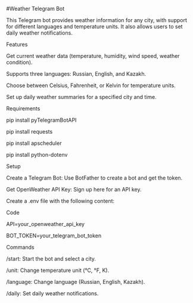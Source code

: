 #Weather Telegram Bot

This Telegram bot provides weather information for any city, with support for different languages and temperature units. It also allows users to set daily weather notifications.

Features

Get current weather data (temperature, humidity, wind speed, weather condition).

Supports three languages: Russian, English, and Kazakh.

Choose between Celsius, Fahrenheit, or Kelvin for temperature units.

Set up daily weather summaries for a specified city and time.

Requirements

pip install pyTelegramBotAPI

pip install requests

pip install apscheduler

pip install python-dotenv

Setup

Create a Telegram Bot: Use BotFather to create a bot and get the token.

Get OpenWeather API Key: Sign up here for an API key.

Create a .env file with the following content:

Code

API=your_openweather_api_key

BOT_TOKEN=your_telegram_bot_token

Commands

/start: Start the bot and select a city.

/unit: Change temperature unit (°C, °F, K).

/language: Change language (Russian, English, Kazakh).

/daily: Set daily weather notifications. 
